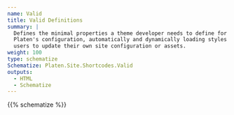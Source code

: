 ```yaml
---
name: Valid
title: Valid Definitions
summary: |
  Defines the minimal properties a theme developer needs to define for a shortcode to function with
  Platen's configuration, automatically and dynamically loading styles without requiring the end
  users to update their own site configuration or assets.
weight: 100
type: schematize
Schematize: Platen.Site.Shortcodes.Valid
outputs:
  - HTML
  - Schematize
---
```


{{% schematize %}}
